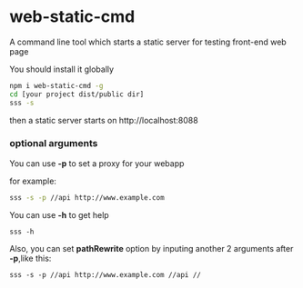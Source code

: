 # web-static-cmd
A command line tool which starts a static server for testing front-end web page

You should install it globally
```bash
npm i web-static-cmd -g
cd [your project dist/public dir]
sss -s
```
then a static server starts on http://localhost:8088

### optional arguments
You can use **-p** to set a proxy for your webapp

for example:
```bash
sss -s -p //api http://www.example.com
```

You can use **-h** to get help
```
sss -h
```

Also, you can set **pathRewrite** option by inputing another 2 arguments after **-p**,like this:
```
sss -s -p //api http://www.example.com //api //
```